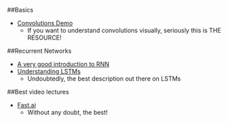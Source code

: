 ##Basics
* [Convolutions Demo](http://scs.ryerson.ca/~aharley/vis/)
  * If you want to understand convolutions visually, seriously this is THE RESOURCE!

##Recurrent Networks
* [A very good introduction to RNN](http://www.wildml.com/2015/09/recurrent-neural-networks-tutorial-part-1-introduction-to-rnns/)
* [Understanding LSTMs](http://colah.github.io/posts/2015-08-Understanding-LSTMs/)
  * Undoubtedly, the best description out there on LSTMs

##Best video lectures
  * [Fast.ai](http://www.fast.ai/)
    * Without any doubt, the best!
